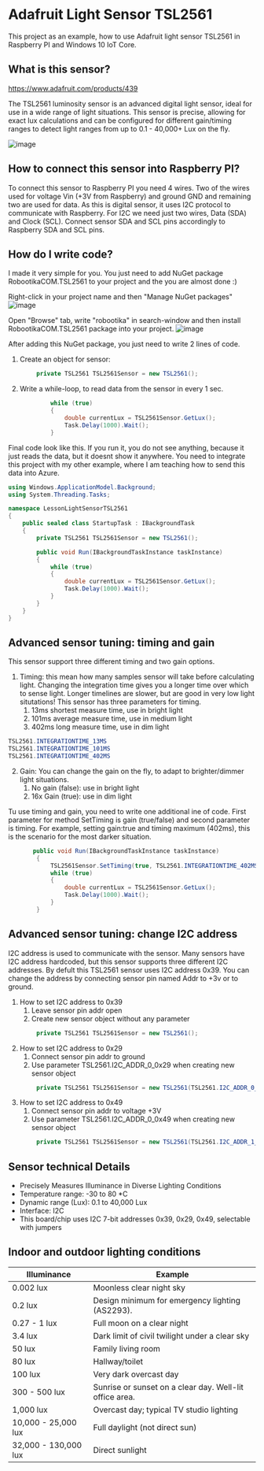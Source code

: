 # Adafruit Light Sensor TSL2561
This project as an example, how to use Adafruit light sensor TSL2561 in Raspberry PI and Windows 10 IoT Core.

## What is this sensor?
https://www.adafruit.com/products/439

The TSL2561 luminosity sensor is an advanced digital light sensor, ideal for use in a wide range of light situations. 
This sensor is precise, allowing for exact lux calculations and can be configured for 
different gain/timing ranges to detect light ranges from up to 0.1 - 40,000+ Lux on the fly. 

![image](https://cloud.githubusercontent.com/assets/13704023/22796235/531f5dec-ef02-11e6-929a-beb24afb5d74.png)

## How to connect this sensor into Raspberry PI?
To connect this sensor to Raspberry PI you need 4 wires. Two of the wires used for voltage Vin (+3V from Raspberry) and ground GND and remaining two are used for data. 
As this is digital sensor, it uses I2C protocol to communicate with Raspberry. For I2C we need just two wires, Data (SDA) and Clock (SCL).
Connect sensor SDA and SCL pins accordingly to Raspberry SDA and SCL pins. 

## How do I write code?
I made it very simple for you. You just need to add NuGet package RobootikaCOM.TSL2561 to your project and the you are almost done :)

Right-click in your project name and then "Manage NuGet packages"
![image](https://cloud.githubusercontent.com/assets/13704023/22802711/964f83d6-ef1a-11e6-9e7e-398257c2eda0.png)

Open "Browse" tab, write "robootika" in search-window and then install RobootikaCOM.TSL2561 package into your project.
![image](https://cloud.githubusercontent.com/assets/13704023/22802827/0ba11ed8-ef1b-11e6-8f46-64a8bf8fd432.png)

After adding this NuGet package, you just need to write 2 lines of code.

1. Create an object for sensor: 
````C#
        private TSL2561 TSL2561Sensor = new TSL2561();
````

2. Write a while-loop, to read data from the sensor in every 1 sec.
````C#
            while (true)
            {
                double currentLux = TSL2561Sensor.GetLux();
                Task.Delay(1000).Wait();
            }
````

Final code look like this. 
If you run it, you do not see anything, because it just reads the data, but it doesnt show it anywhere.
You need to integrate this project with my other example, where I am teaching how to send this data into Azure.

````C#
using Windows.ApplicationModel.Background;
using System.Threading.Tasks;

namespace LessonLightSensorTSL2561
{
    public sealed class StartupTask : IBackgroundTask
    {
        private TSL2561 TSL2561Sensor = new TSL2561();

        public void Run(IBackgroundTaskInstance taskInstance)
        {
            while (true)
            {
                double currentLux = TSL2561Sensor.GetLux();
                Task.Delay(1000).Wait();
            }
        }
    }
}
````

## Advanced sensor tuning: timing and gain
This sensor support three different timing and two gain options. 

1. Timing: this mean how many samples sensor will take before calculating light. 
Changing the integration time gives you a longer time over which to sense light. Longer timelines are slower, but are good in very low light situtations!
This sensor has three parameters for timing. 
   1. 13ms shortest measure time, use in bright light
   2. 101ms average measure time, use in medium light
   3. 402ms long measure time, use in dim light
````C#
TSL2561.INTEGRATIONTIME_13MS
TSL2561.INTEGRATIONTIME_101MS
TSL2561.INTEGRATIONTIME_402MS
````
2. Gain: You can change the gain on the fly, to adapt to brighter/dimmer light situations. 
   1. No gain (false): use in bright light
   2. 16x Gain (true): use in dim light

Tu use timing and gain, you need to write one additional ine of code. First parameter for method SetTiming is gain (true/false) and second parameter is timing. 
For example, setting gain:true and timing maximum (402ms), this is the scenario for the most darker situation.
````C#
       public void Run(IBackgroundTaskInstance taskInstance)
        {
            TSL2561Sensor.SetTiming(true, TSL2561.INTEGRATIONTIME_402MS);
            while (true)
            {
                double currentLux = TSL2561Sensor.GetLux();
                Task.Delay(1000).Wait();
            }
        }
````
## Advanced sensor tuning: change I2C address
I2C address is used to communicate with the sensor. Many sensors have I2C address hardcoded, but this sensor supports three different I2C addresses.
By defult this TSL2561 sensor uses I2C address 0x39. You can change the address by connecting sensor pin named Addr to +3v or to ground. 

1. How to set I2C address to 0x39
   1. Leave sensor pin addr open
   2. Create new sensor object without any parameter
````C#
        private TSL2561 TSL2561Sensor = new TSL2561();
````
2. How to set I2C address to 0x29
   1. Connect sensor pin addr to ground
   2. Use parameter TSL2561.I2C_ADDR_0_0x29 when creating new sensor object
````C#
        private TSL2561 TSL2561Sensor = new TSL2561(TSL2561.I2C_ADDR_0_0x29);
````
3. How to set I2C address to 0x49
   1. Connect sensor pin addr to voltage +3V
   2. Use parameter TSL2561.I2C_ADDR_0_0x49 when creating new sensor object
````C#
        private TSL2561 TSL2561Sensor = new TSL2561(TSL2561.I2C_ADDR_1_0x49);
````

## Sensor technical Details

* Precisely Measures Illuminance in Diverse Lighting Conditions 
* Temperature range: -30 to 80 *C
* Dynamic range (Lux): 0.1 to 40,000 Lux
* Interface: I2C
* This board/chip uses I2C 7-bit addresses 0x39, 0x29, 0x49, selectable with jumpers

## Indoor and outdoor lighting conditions

Illuminance | Example
--- | --- 
0.002 lux | Moonless clear night sky
0.2 lux | Design minimum for emergency lighting (AS2293).
0.27 - 1 lux | Full moon on a clear night
3.4 lux | Dark limit of civil twilight under a clear sky
50 lux | Family living room
80 lux | Hallway/toilet
100 lux | Very dark overcast day
300 - 500 lux | Sunrise or sunset on a clear day. Well-lit office area.
1,000 lux | Overcast day; typical TV studio lighting
10,000 - 25,000 lux | Full daylight (not direct sun)
32,000 - 130,000 lux | Direct sunlight